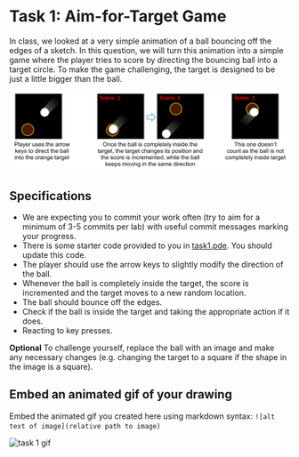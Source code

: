 # Task 1: Aim-for-Target Game

In class, we looked at a very simple animation of a ball bouncing off the edges of a sketch.
In this question, we will turn this animation into a simple game where the player tries to score by directing the bouncing ball into a target circle.
To make the game challenging, the target is designed to be just a little bigger than the ball.

![Image 1](../images/Picture1.png)

## Specifications

- We are expecting you to commit your work often (try to aim for a minimum of 3-5 commits per lab) with useful commit messages marking your progress.
- There is some starter code provided to you in [task1.pde](task1.pde). You should update this code.
- The player should use the arrow keys to slightly modify the direction of the ball.
- Whenever the ball is completely inside the target, the score is incremented and the target moves to a new random location.
- The ball should bounce off the edges.
- Check if the ball is inside the target and taking the appropriate action if it does.
- Reacting to key presses.

**Optional** To challenge yourself, replace the ball with an image and make any necessary changes (e.g. changing the target to a square if the shape in the image is a square).

## Embed an animated gif of your drawing

Embed the animated gif you created here using markdown syntax: `![alt text of image](relative path to image)`

![task 1 gif](/lab/animations/task1.gif)
